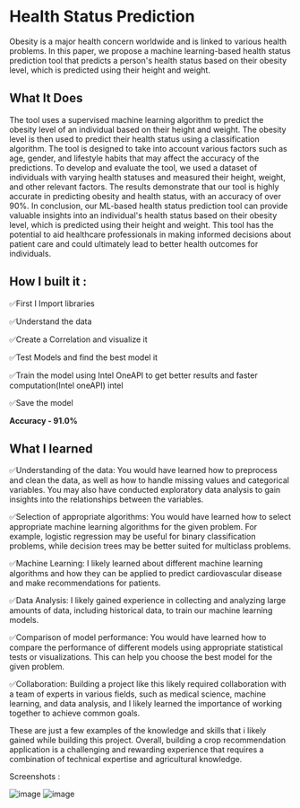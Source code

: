 # Health Status Prediction

Obesity is a major health concern worldwide and is linked to various health problems. In this paper, we propose a machine learning-based health status prediction tool that predicts a person's health status based on their obesity level, which is predicted using their height and weight.

## What It Does 
The tool uses a supervised machine learning algorithm to predict the obesity level of an individual based on their height and weight. The obesity level is then used to predict their health status using a classification algorithm. The tool is designed to take into account various factors such as age, gender, and lifestyle habits that may affect the accuracy of the predictions.
To develop and evaluate the tool, we used a dataset of individuals with varying health statuses and measured their height, weight, and other relevant factors. The results demonstrate that our tool is highly accurate in predicting obesity and health status, with an accuracy of over 90%.
In conclusion, our ML-based health status prediction tool can provide valuable insights into an individual's health status based on their obesity level, which is predicted using their height and weight. This tool has the potential to aid healthcare professionals in making informed decisions about patient care and could ultimately lead to better health outcomes for individuals.

## How I built it : 

✅First I Import libraries

✅Understand the data

✅Create a Correlation and visualize it

✅Test Models and find the best model it

✅Train the model using Intel OneAPI to get better results and faster computation(Intel oneAPI)
intel

✅Save the model

**Accuracy - 91.0%**

## What I learned 

✅Understanding of the data: You would have learned how to preprocess and clean the data, as well as how to handle missing values and categorical variables. You may also have conducted exploratory data analysis to gain insights into the relationships between the variables.

✅Selection of appropriate algorithms: You would have learned how to select appropriate machine learning algorithms for the given problem. For example, logistic regression may be useful for binary classification problems, while decision trees may be better suited for multiclass problems.

✅Machine Learning: I likely learned about different machine learning algorithms and how they can be applied to predict cardiovascular disease and make recommendations for patients.

✅Data Analysis: I likely gained experience in collecting and analyzing large amounts of data, including historical data, to train our machine learning models.

✅Comparison of model performance: You would have learned how to compare the performance of different models using appropriate statistical tests or visualizations. This can help you choose the best model for the given problem.

✅Collaboration: Building a project like this likely required collaboration with a team of experts in various fields, such as medical science, machine learning, and data analysis, and I likely learned the importance of working together to achieve common goals.

These are just a few examples of the knowledge and skills that i likely gained while building this project. Overall, building a crop recommendation application is a challenging and rewarding experience that requires a combination of technical expertise and agricultural knowledge.

Screenshots : 

![image](https://user-images.githubusercontent.com/100954043/225611603-633764bb-855f-4e15-b4df-30974e48d2e5.png)
![image](https://user-images.githubusercontent.com/100954043/225611797-40877075-f2a9-4287-9abc-5f61c5f3e6eb.png)

